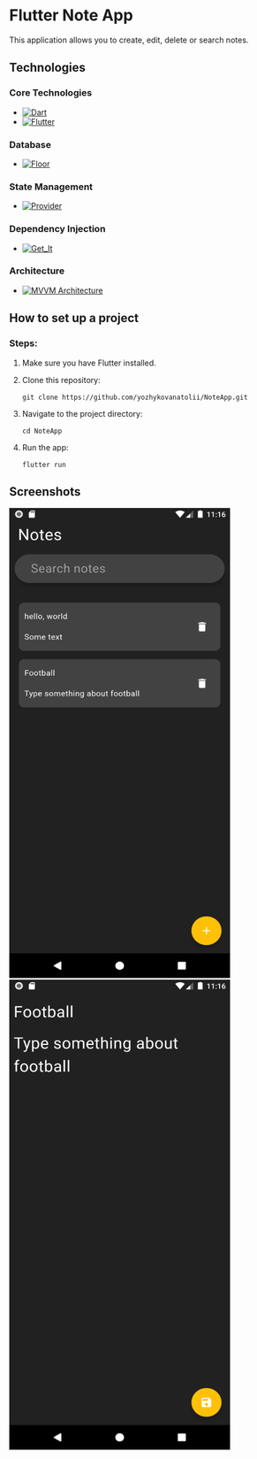 # Flutter Note App

This application allows you to create, edit, delete or search notes.

## Technologies

### Core Technologies

- [![Dart][dart-shield]][dart-url]
- [![Flutter][flutter-shield]][flutter-url]

### Database

- [![Floor][floor-shield]][floor-url]

### State Management

- [![Provider][provider-shield]][provider-url]

### Dependency Injection

- [![Get_It][get_it-shield]][get_it-url]

### Architecture

- [![MVVM Architecture][mvvmarchitecture-shield]][mvvmarchitecture-url]

## How to set up a project
### Steps:
1. Make sure you have Flutter installed.
2. Clone this repository:

   ```
   git clone https://github.com/yozhykovanatolii/NoteApp.git
   ```
4. Navigate to the project directory:

   ```
   cd NoteApp
   ```
6. Run the app:

   ```
   flutter run
   ```

## Screenshots
<img src="https://github.com/yozhykovanatolii/NoteApp/blob/main/Screenshot_1734952593.png" width="400" height="850">
<img src="https://github.com/yozhykovanatolii/NoteApp/blob/main/Screenshot_1734952606.png" width="400" height="850">

[dart-shield]: https://img.shields.io/static/v1?message=v3.6.0&color=orange&label=Dart
[dart-url]: https://dart.dev/

[flutter-shield]: https://img.shields.io/static/v1?message=v3.27.1&color=yellow&label=Flutter
[flutter-url]: https://docs.flutter.dev/

[floor-shield]: https://img.shields.io/static/v1?message=v1.5.0&color=blue&label=Floor
[floor-url]: https://pub.dev/packages/floor

[provider-shield]: https://img.shields.io/static/v1?message=v6.1.2&color=green&label=Provider
[provider-url]: https://pub.dev/packages/provider

[get_it-shield]: https://img.shields.io/static/v1?message=v8.0.3&color=white&label=Get_It
[get_it-url]: https://pub.dev/packages/get_it

[mvvmarchitecture-shield]: https://img.shields.io/static/v1?message=Structured%20Design&color=red&label=MVVM%20Architecture
[mvvmarchitecture-url]: https://www.digitalocean.com/community/tutorials/android-mvvm-design-pattern
